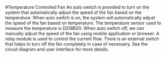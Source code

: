 #Temperature Controlled Fan
An auto switch is provided to turn on the system that automatically adjust the speed of the fan based on the temperature.
When auto switch is on, the system will automatically adjust the speed of the fan based on temperature.
The temperature sensor used to measure the temperature is DS18B20.
When auto switch off, we can manually adjust the speed of  the fan using mobile application or browser.
A relay module is used to control the current flow. 
There is an external switch that helps to turn off the fan  completely in case of necessary. 
See the circuit diagram and user interface for more details.
